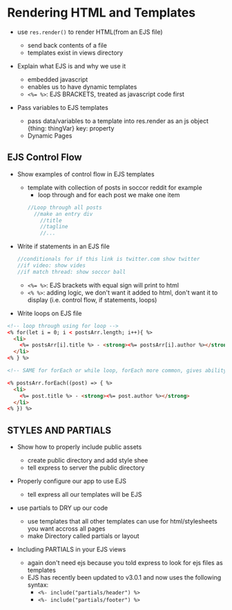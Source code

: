 # Rendering HTML and Templates

* use `res.render()` to render HTML(from an EJS file)
  - send back contents of a file
  - templates exist in views directory

* Explain what EJS is and why we use it
  - embedded javascript
  - enables us to have dynamic templates
  - `<%= %>`: EJS BRACKETS, treated as javascript code first

* Pass variables to EJS templates
  - pass data/variables to a template into res.render as an js object {thing: thingVar} key: property
  - Dynamic Pages

## EJS Control Flow

* Show examples of control flow in EJS templates
  - template with collection of posts in soccor reddit for example
    - loop through and for each post we make one item
    ```js
    //Loop through all posts
      //make an entry div
        //title
        //tagline
        //...
    ```

* Write if statements in an EJS file
  ```js
  //conditionals for if this link is twitter.com show twitter
  //if video: show vides
  //if match thread: show soccor ball
  ```

  * `<%= %>`: EJS brackets with equal sign will print to html 
  * `<% %>`: adding logic, we don't want it added to html, don't want it to display (i.e. control flow, if statements, loops)

* Write loops on EJS file

```html
<!-- loop through using for loop -->
<% for(let i = 0; i < postsArr.length; i++){ %>
  <li>
    <%= postsArr[i].title %> - <strong><%= postsArr[i].author %></strong>
  </li>
<% } %>
```

```html
<!-- SAME for forEach or while loop, forEach more common, gives ability to name it post rather than using [i] notation -->

<% postsArr.forEach((post) => { %>
  <li>
    <%= post.title %> - <strong><%= post.author %></strong>
  </li>
<% }) %>
```

## STYLES AND PARTIALS

* Show how to properly include public assets
  - create public directory and add style shee
  - tell express to server the public directory

* Properly configure our app to use EJS
  - tell express all our templates will be EJS 

* use partials to DRY up our code
  - use templates that all other templates can use for html/stylesheets you want accross all pages
  - make Directory called partials or layout

* Including PARTIALS in your EJS views
  - again don't need ejs because you told express to look for ejs files as templates
  - EJS has recently been updated to v3.0.1 and now uses the following syntax:
      * `<%- include("partials/header") %>`
      * `<%- include("partials/footer") %>`




